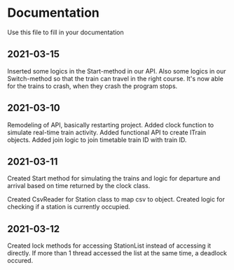# Documentation

Use this file to fill in your documentation

## 2021-03-15
Inserted some logics in the Start-method in our API. Also some logics in our Switch-method so that the train can travel in the right course. It's now able for the trains to crash, when they crash the program stops.   

## 2021-03-10
Remodeling of API, basically restarting project. Added clock function to simulate real-time train activity. Added functional API to create ITrain objects. Added join logic to join timetable train ID with train ID.

## 2021-03-11
Created Start method for simulating the trains and logic for departure and arrival based on time returned by the clock class.

Created CsvReader for Station class to map csv to object. Created logic for checking if a station is currently occupied. 

## 2021-03-12
Created lock methods for accessing StationList instead of accessing it directly. If more than 1 thread accessed the list at the same time, a deadlock occured.

